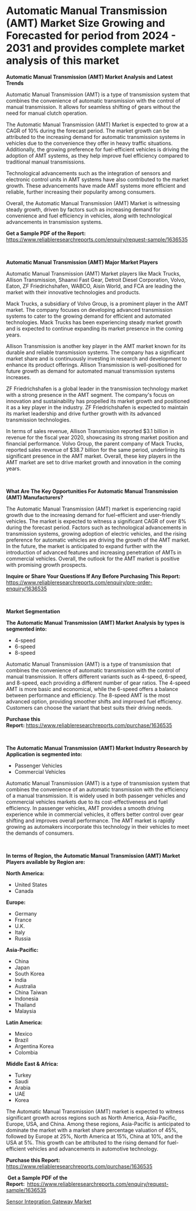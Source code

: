 <p><h1>Automatic Manual Transmission (AMT) Market Size Growing and Forecasted for period from 2024 - 2031 and provides complete market analysis of this market</h1></p><p><strong>Automatic Manual Transmission (AMT) Market Analysis and Latest Trends</strong></p>
<p><p>Automatic Manual Transmission (AMT) is a type of transmission system that combines the convenience of automatic transmission with the control of manual transmission. It allows for seamless shifting of gears without the need for manual clutch operation.</p><p>The Automatic Manual Transmission (AMT) Market is expected to grow at a CAGR of 10% during the forecast period. The market growth can be attributed to the increasing demand for automatic transmission systems in vehicles due to the convenience they offer in heavy traffic situations. Additionally, the growing preference for fuel-efficient vehicles is driving the adoption of AMT systems, as they help improve fuel efficiency compared to traditional manual transmissions.</p><p>Technological advancements such as the integration of sensors and electronic control units in AMT systems have also contributed to the market growth. These advancements have made AMT systems more efficient and reliable, further increasing their popularity among consumers.</p><p>Overall, the Automatic Manual Transmission (AMT) Market is witnessing steady growth, driven by factors such as increasing demand for convenience and fuel efficiency in vehicles, along with technological advancements in transmission systems.</p></p>
<p><strong>Get a Sample PDF of the Report:&nbsp;</strong> <a href="https://www.reliableresearchreports.com/enquiry/request-sample/1636535">https://www.reliableresearchreports.com/enquiry/request-sample/1636535</a></p>
<p>&nbsp;</p>
<p><strong>Automatic Manual Transmission (AMT) Major Market Players</strong></p>
<p><p>Automatic Manual Transmission (AMT) Market players like Mack Trucks, Allison Transmission, Shaanxi Fast Gear, Detroit Diesel Corporation, Volvo, Eaton, ZF Friedrichshafen, WABCO, Aisin World, and FCA are leading the market with their innovative technologies and products. </p><p>Mack Trucks, a subsidiary of Volvo Group, is a prominent player in the AMT market. The company focuses on developing advanced transmission systems to cater to the growing demand for efficient and automated technologies. Mack Trucks has been experiencing steady market growth and is expected to continue expanding its market presence in the coming years.</p><p>Allison Transmission is another key player in the AMT market known for its durable and reliable transmission systems. The company has a significant market share and is continuously investing in research and development to enhance its product offerings. Allison Transmission is well-positioned for future growth as demand for automated manual transmission systems increases.</p><p>ZF Friedrichshafen is a global leader in the transmission technology market with a strong presence in the AMT segment. The company's focus on innovation and sustainability has propelled its market growth and positioned it as a key player in the industry. ZF Friedrichshafen is expected to maintain its market leadership and drive further growth with its advanced transmission technologies.</p><p>In terms of sales revenue, Allison Transmission reported $3.1 billion in revenue for the fiscal year 2020, showcasing its strong market position and financial performance. Volvo Group, the parent company of Mack Trucks, reported sales revenue of $38.7 billion for the same period, underlining its significant presence in the AMT market. Overall, these key players in the AMT market are set to drive market growth and innovation in the coming years.</p></p>
<p>&nbsp;</p>
<p><strong>What Are The Key Opportunities For Automatic Manual Transmission (AMT) Manufacturers?</strong></p>
<p><p>The Automatic Manual Transmission (AMT) market is experiencing rapid growth due to the increasing demand for fuel-efficient and user-friendly vehicles. The market is expected to witness a significant CAGR of over 8% during the forecast period. Factors such as technological advancements in transmission systems, growing adoption of electric vehicles, and the rising preference for automatic vehicles are driving the growth of the AMT market. In the future, the market is anticipated to expand further with the introduction of advanced features and increasing penetration of AMTs in commercial vehicles. Overall, the outlook for the AMT market is positive with promising growth prospects.</p></p>
<p><strong>Inquire or Share Your Questions If Any Before Purchasing This Report:</strong> <a href="https://www.reliableresearchreports.com/enquiry/pre-order-enquiry/1636535">https://www.reliableresearchreports.com/enquiry/pre-order-enquiry/1636535</a></p>
<p>&nbsp;</p>
<p><strong>Market Segmentation</strong></p>
<p><strong>The Automatic Manual Transmission (AMT) Market Analysis by types is segmented into:</strong></p>
<p><ul><li>4-speed</li><li>6-speed</li><li>8-speed</li></ul></p>
<p><p>Automatic Manual Transmission (AMT) is a type of transmission that combines the convenience of automatic transmission with the control of manual transmission. It offers different variants such as 4-speed, 6-speed, and 8-speed, each providing a different number of gear ratios. The 4-speed AMT is more basic and economical, while the 6-speed offers a balance between performance and efficiency. The 8-speed AMT is the most advanced option, providing smoother shifts and improved fuel efficiency. Customers can choose the variant that best suits their driving needs.</p></p>
<p><strong>Purchase this Report:&nbsp;</strong><a href="https://www.reliableresearchreports.com/purchase/1636535">https://www.reliableresearchreports.com/purchase/1636535</a></p>
<p>&nbsp;</p>
<p><strong>The Automatic Manual Transmission (AMT) Market Industry Research by Application is segmented into:</strong></p>
<p><ul><li>Passenger Vehicles</li><li>Commercial Vehicles</li></ul></p>
<p><p>Automatic Manual Transmission (AMT) is a type of transmission system that combines the convenience of an automatic transmission with the efficiency of a manual transmission. It is widely used in both passenger vehicles and commercial vehicles markets due to its cost-effectiveness and fuel efficiency. In passenger vehicles, AMT provides a smooth driving experience while in commercial vehicles, it offers better control over gear shifting and improves overall performance. The AMT market is rapidly growing as automakers incorporate this technology in their vehicles to meet the demands of consumers.</p></p>
<p>&nbsp;</p>
<p><strong>In terms of Region, the Automatic Manual Transmission (AMT) Market Players available by Region are:</strong></p>
<p>
    <p> <strong> North America: </strong>
        <ul>
            <li>United States</li>
            <li>Canada</li>
        </ul>
        </p> 
    <p> <strong> Europe: </strong>
        <ul>
            <li>Germany</li>
            <li>France</li>
            <li>U.K.</li>
            <li>Italy</li>
            <li>Russia</li>
        </ul>
        </p> 
    <p> <strong> Asia-Pacific: </strong>
        <ul>
            <li>China</li>
            <li>Japan</li>
            <li>South Korea</li>
            <li>India</li>
            <li>Australia</li>
            <li>China Taiwan</li>
            <li>Indonesia</li>
            <li>Thailand</li>
            <li>Malaysia</li>
        </ul>
        </p> 
    <p> <strong> Latin America: </strong>
        <ul>
            <li>Mexico</li>
            <li>Brazil</li>
            <li>Argentina Korea</li>
            <li>Colombia</li>
        </ul>
        </p> 
    <p> <strong> Middle East & Africa: </strong>
        <ul>
            <li>Turkey</li>
            <li>Saudi</li>
            <li>Arabia</li>
            <li>UAE</li>
            <li>Korea</li>
        </ul>
    </p>
    </p>
<p><p>The Automatic Manual Transmission (AMT) market is expected to witness significant growth across regions such as North America, Asia-Pacific, Europe, USA, and China. Among these regions, Asia-Pacific is anticipated to dominate the market with a market share percentage valuation of 45%, followed by Europe at 25%, North America at 15%, China at 10%, and the USA at 5%. This growth can be attributed to the rising demand for fuel-efficient vehicles and advancements in automotive technology.</p></p>
<p><strong>Purchase this Report: </strong><a href="https://www.reliableresearchreports.com/purchase/1636535">https://www.reliableresearchreports.com/purchase/1636535</a></p>
<p>&nbsp;<strong>Get a Sample PDF of the Report:&nbsp;&nbsp;</strong><a href="https://www.reliableresearchreports.com/enquiry/request-sample/1636535">https://www.reliableresearchreports.com/enquiry/request-sample/1636535</a></p>
<p><strong></strong></p>
<p><p><a href="https://github.com/Alonsoolds3wq1d81czn8rbol/Market-Research-Report-List-1/blob/main/sensor-integration-gateway-market.md">Sensor Integration Gateway Market</a></p></p>